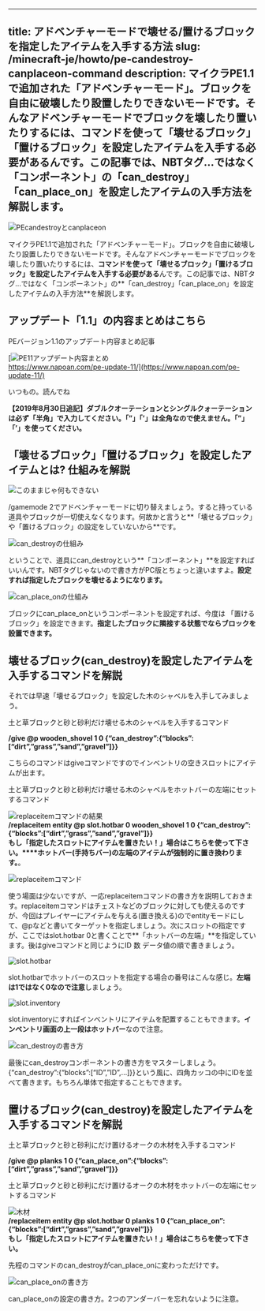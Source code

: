 
---
title: アドベンチャーモードで壊せる/置けるブロックを指定したアイテムを入手する方法
slug: /minecraft-je/howto/pe-candestroy-canplaceon-command
description: マイクラPE1.1で追加された「アドベンチャーモード」。ブロックを自由に破壊したり設置したりできないモードです。そんなアドベンチャーモードでブロックを壊したり置いたりするには、コマンドを使って「壊せるブロック」「置けるブロック」を設定したアイテムを入手する必要があるんです。この記事では、NBTタグ…ではなく「コンポーネント」の「can_destroy」「can_place_on」を設定したアイテムの入手方法を解説します。
---

![PEcandestroyとcanplaceon](https://cdn-ak.f.st-hatena.com/images/fotolife/s/sasigume/20210208/20210208123802.png)

マイクラPE1.1で追加された「アドベンチャーモード」。ブロックを自由に破壊したり設置したりできないモードです。そんなアドベンチャーモードでブロックを壊したり置いたりするには、**コマンドを使って「壊せるブロック」「置けるブロック」を設定したアイテムを入手する必要がある**んです。この記事では、NBTタグ…ではなく「コンポーネント」の**「can\_destroy」「can\_place\_on」を設定したアイテムの入手方法**を解説します。

## アップデート「1.1」の内容まとめはこちら

PEバージョン1.1のアップデート内容まとめ記事

[![PE11アップデート内容まとめ](https://cdn-ak.f.st-hatena.com/images/fotolife/s/sasigume/20210208/20210208122355.png)  
https://www.napoan.com/pe-update-11/](https://www.napoan.com/pe-update-11/)

いつもの。読んでね

**【2019年8月30日追記】ダブルクオーテーションとシングルクォーテーションは必ず「半角」で入力してください。「”」「’」は全角なので使えません。「”」「’」を使ってください。**

## 「壊せるブロック」「置けるブロック」を設定したアイテムとは? 仕組みを解説

![このままじゃ何もできない](https://cdn-ak.f.st-hatena.com/images/fotolife/s/sasigume/20210208/20210208124150.png)

/gamemode 2でアドベンチャーモードに切り替えましょう。すると持っている道具やブロックが一切使えなくなります。何故かと言うと**「壊せるブロック」や「置けるブロック」の設定をしていないから**です。

![can_destroyの仕組み](https://cdn-ak.f.st-hatena.com/images/fotolife/s/sasigume/20210208/20210208113052.png)

ということで、道具にcan\_destroyという**「コンポーネント」**を設定すればいいんです。NBTタグじゃないので書き方がPC版とちょっと違いますよ。**設定すれば指定したブロックを壊せるようになります。**

![can_place_onの仕組み](https://cdn-ak.f.st-hatena.com/images/fotolife/s/sasigume/20210208/20210208113057.png)

ブロックにcan\_place\_onというコンポーネントを設定すれば、今度は 「置けるブロック」を設定できます。**指定したブロックに隣接する状態でならブロックを設置できます。**

## 壊せるブロック(can\_destroy)を設定したアイテムを入手するコマンドを解説

それでは早速「壊せるブロック」を設定した木のシャベルを入手してみましょう。

土と草ブロックと砂と砂利だけ壊せる木のシャベルを入手するコマンド

**/give @p wooden\_shovel 1 0 {“can\_destroy”:{“blocks”:\[“dirt”,”grass”,”sand”,”gravel”\]}}**

こちらのコマンドはgiveコマンドですのでインベントリの空きスロットにアイテムが出ます。

土と草ブロックと砂と砂利だけ壊せる木のシャベルをホットバーの左端にセットするコマンド

![replaceitemコマンドの結果](https://cdn-ak.f.st-hatena.com/images/fotolife/s/sasigume/20210208/20210208122405.png)  
**/replaceitem entity @p slot.hotbar 0 wooden\_shovel 1 0 {“can\_destroy”:{“blocks”:\[“dirt”,”grass”,”sand”,”gravel”\]}}**  
**もし「指定したスロットにアイテムを置きたい！」場合はこちらを使って下さい。****ホットバー(手持ちバー)の左端のアイテムが強制的に置き換わります。**。

![replaceitemコマンド](https://cdn-ak.f.st-hatena.com/images/fotolife/s/sasigume/20210208/20210208113101.png)

使う場面は少ないですが、一応replaceitemコマンドの書き方を説明しておきます。replaceitemコマンドはチェストなどのブロックに対しても使えるのですが、今回はプレイヤーにアイテムを与える(置き換える)のでentityモードにして、@pなどと書いてターゲットを指定しましょう。次にスロットの指定ですが、ここではslot.hotbar 0と書くことで**「ホットバーの左端」**を指定しています。後はgiveコマンドと同じようにID 数 データ値の順で書きましょう。

![slot.hotbar](https://cdn-ak.f.st-hatena.com/images/fotolife/s/sasigume/20210208/20210208121922.png)

slot.hotbarでホットバーのスロットを指定する場合の番号はこんな感じ。**左端は1ではなく0なので注意**しましょう。

![slot.inventory](https://cdn-ak.f.st-hatena.com/images/fotolife/s/sasigume/20210208/20210208122531.png)

slot.inventoryにすればインベントリにアイテムを配置することもできます。**インベントリ画面の上一段はホットバー**なので注意。

![can_destroyの書き方](https://cdn-ak.f.st-hatena.com/images/fotolife/s/sasigume/20210208/20210208113105.png)

最後にcan\_destroyコンポーネントの書き方をマスターしましょう。{“can\_destroy”:{“blocks”:\[“ID”,”ID”,…\]}}という風に、四角カッコの中にIDを並べて書きます。もちろん単体で指定することもできます。

## 置けるブロック(can\_destroy)を設定したアイテムを入手するコマンドを解説

土と草ブロックと砂と砂利にだけ置けるオークの木材を入手するコマンド

**/give @p planks 1 0 {“can\_place\_on”:{“blocks”:\[“dirt”,”grass”,”sand”,”gravel”\]}}**

土と草ブロックと砂と砂利にだけ置けるオークの木材をホットバーの左端にセットするコマンド

![木材](https://cdn-ak.f.st-hatena.com/images/fotolife/s/sasigume/20210208/20210208105239.png)  
**/replaceitem entity @p slot.hotbar 0 planks 1 0 {“can\_place\_on”:{“blocks”:\[“dirt”,”grass”,”sand”,”gravel”\]}}**  
**もし「指定したスロットにアイテムを置きたい！」場合はこちらを使って下さい。**

先程のコマンドのcan\_destroyがcan\_place\_onに変わっただけです。

![can_place_onの書き方](https://cdn-ak.f.st-hatena.com/images/fotolife/s/sasigume/20210208/20210208113110.png)

can\_place\_onの設定の書き方。2つのアンダーバーを忘れないように注意。
